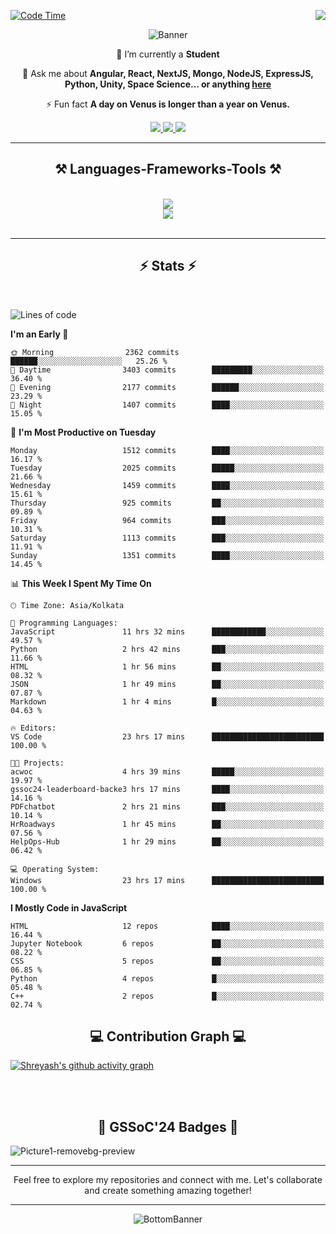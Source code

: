 <div>
 
<img align="right" src="https://visitor-badge.laobi.icu/badge?page_id=shreyash3087.shreyash3087" />

 [![Code Time](https://wakatime.com/badge/user/cd5f70df-e644-46f4-a03b-e1ce78615131.svg)](https://wakatime.com/@cd5f70df-e644-46f4-a03b-e1ce78615131)
 
</div>


<div align="center">
 
![Banner](https://github.com/user-attachments/assets/fe33d289-b057-4d85-ad76-3103802aa9e1)

</div>


<div align="center">
 
 🔭 I’m currently a **Student** 

💬 Ask me about **Angular, React, NextJS, Mongo, NodeJS, ExpressJS, Python, Unity, Space Science... or anything [here](https://github.com/shreyash3087/shreyash3087/issues)**

⚡ Fun fact **A day on Venus is longer than a year on Venus.**

</div>
 
<div align="center"> 
  <a href="mailto:shreyash3087@gmail.com">
    <img src="https://img.shields.io/badge/Gmail-333333?style=for-the-badge&logo=gmail&logoColor=red" />
  </a>
  <a href="https://www.linkedin.com/in/shreyash-srivastava-1a1161280" target="_blank">
    <img src="https://img.shields.io/badge/LinkedIn-0077B5?style=for-the-badge&logo=linkedin&logoColor=white" target="_blank" />
  </a>
  <a href="https://github.com/shreyash3087" target="_blank">
     <img src="https://img.shields.io/badge/Github-FF5722?style=for-the-badge&logo=github&logoColor=white" target="_blank" />
  </a>
</div>
<hr/>
 
<h2 align="center">⚒️ Languages-Frameworks-Tools ⚒️</h2>
<br/>
<div align="center">
    <img src="https://skillicons.dev/icons?i=react,bootstrap,html,css,vscode,github,figma,cpp,vercel,netlify" /><br>
    <img src="https://skillicons.dev/icons?i=tailwind,git,nodejs,python,javascript,typescript,express,firebase,mongodb,nextjs,unity,azure,blender" /><br>
</div>

<br/>
<hr/>

<h2 align="center">⚡ Stats ⚡</h2>

<br>
<div>
 
 
<!--START_SECTION:waka-->
![Lines of code](https://img.shields.io/badge/From%20Hello%20World%20I%27ve%20Written-5.0%20million%20lines%20of%20code-blue)

**I'm an Early 🐤** 

```text
🌞 Morning                2362 commits        ██████░░░░░░░░░░░░░░░░░░░   25.26 % 
🌆 Daytime                3403 commits        █████████░░░░░░░░░░░░░░░░   36.40 % 
🌃 Evening                2177 commits        ██████░░░░░░░░░░░░░░░░░░░   23.29 % 
🌙 Night                  1407 commits        ████░░░░░░░░░░░░░░░░░░░░░   15.05 % 
```
📅 **I'm Most Productive on Tuesday** 

```text
Monday                   1512 commits        ████░░░░░░░░░░░░░░░░░░░░░   16.17 % 
Tuesday                  2025 commits        █████░░░░░░░░░░░░░░░░░░░░   21.66 % 
Wednesday                1459 commits        ████░░░░░░░░░░░░░░░░░░░░░   15.61 % 
Thursday                 925 commits         ██░░░░░░░░░░░░░░░░░░░░░░░   09.89 % 
Friday                   964 commits         ███░░░░░░░░░░░░░░░░░░░░░░   10.31 % 
Saturday                 1113 commits        ███░░░░░░░░░░░░░░░░░░░░░░   11.91 % 
Sunday                   1351 commits        ████░░░░░░░░░░░░░░░░░░░░░   14.45 % 
```


📊 **This Week I Spent My Time On** 

```text
🕑︎ Time Zone: Asia/Kolkata

💬 Programming Languages: 
JavaScript               11 hrs 32 mins      ████████████░░░░░░░░░░░░░   49.57 % 
Python                   2 hrs 42 mins       ███░░░░░░░░░░░░░░░░░░░░░░   11.66 % 
HTML                     1 hr 56 mins        ██░░░░░░░░░░░░░░░░░░░░░░░   08.32 % 
JSON                     1 hr 49 mins        ██░░░░░░░░░░░░░░░░░░░░░░░   07.87 % 
Markdown                 1 hr 4 mins         █░░░░░░░░░░░░░░░░░░░░░░░░   04.63 % 

🔥 Editors: 
VS Code                  23 hrs 17 mins      █████████████████████████   100.00 % 

🐱‍💻 Projects: 
acwoc                    4 hrs 39 mins       █████░░░░░░░░░░░░░░░░░░░░   19.97 % 
gssoc24-leaderboard-backe3 hrs 17 mins       ████░░░░░░░░░░░░░░░░░░░░░   14.16 % 
PDFchatbot               2 hrs 21 mins       ███░░░░░░░░░░░░░░░░░░░░░░   10.14 % 
HrRoadways               1 hr 45 mins        ██░░░░░░░░░░░░░░░░░░░░░░░   07.56 % 
HelpOps-Hub              1 hr 29 mins        ██░░░░░░░░░░░░░░░░░░░░░░░   06.42 % 

💻 Operating System: 
Windows                  23 hrs 17 mins      █████████████████████████   100.00 % 
```

**I Mostly Code in JavaScript** 

```text
HTML                     12 repos            ████░░░░░░░░░░░░░░░░░░░░░   16.44 % 
Jupyter Notebook         6 repos             ██░░░░░░░░░░░░░░░░░░░░░░░   08.22 % 
CSS                      5 repos             ██░░░░░░░░░░░░░░░░░░░░░░░   06.85 % 
Python                   4 repos             █░░░░░░░░░░░░░░░░░░░░░░░░   05.48 % 
C++                      2 repos             █░░░░░░░░░░░░░░░░░░░░░░░░   02.74 % 
```




<!--END_SECTION:waka-->

</div>

<div>
  <div align="center" ><h2 align="center">💻 Contribution Graph 💻</h2></div>
 
  [![Shreyash's github activity graph](https://github-readme-activity-graph.vercel.app/graph?username=shreyash3087&hide_border=true&theme=github)](https://github.com/ashutosh00710/github-readme-activity-graph)
 
</div>

<br/><br/>

<h2 align="center">🔰 GSSoC'24 Badges 🔰</h2>

![Picture1-removebg-preview](https://github.com/user-attachments/assets/4ece96a5-043a-44df-b51b-40738d3603ff)

<div align="center"> 
  <hr/>
  Feel free to explore my repositories and connect with me. Let's collaborate and create something amazing together!
  <hr/>
</div>

<div align="center">
 
![BottomBanner](https://github.com/user-attachments/assets/7afe064f-9b9f-401d-bec1-35c8625bb3dc)

</div>

